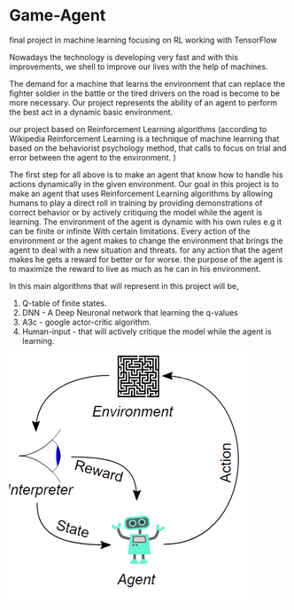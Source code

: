 # Game-Agent
final project in machine learning focusing on RL working with TensorFlow



Nowadays the technology is developing very fast and with this improvements, we shell to improve our lives with the help of machines.

 The demand for a machine that learns the environment that can replace the fighter soldier in the battle or the tired drivers on the road is become to be more necessary. 
Our project represents the ability of an agent to perform the best act in a dynamic basic environment.

our project based on  Reinforcement Learning algorithms (according to Wikipedia Reinforcement Learning is a technique of machine learning that based on the behaviorist psychology method, that calls to focus on trial and error between the agent to the environment. ) 

 The first step for all above is to make an agent that know how to handle his actions dynamically in the given environment.
 Our goal in this project is to make an agent that uses Reinforcement Learning algorithms by allowing humans to play a direct roll in training by providing demonstrations of correct behavior or by actively critiquing the model while the agent is learning.  The environment of the agent is dynamic with his own rules e.g it can be finite or infinite With certain limitations. Every action of the environment or the agent makes to change the environment that brings the agent to deal with a new situation and threats. for any action that the agent makes he gets a reward for better or for worse. the purpose of the agent is to maximize the reward to live as much as he can in his environment.

In this main algorithms that will represent in this project will be,

1. Q-table of finite states.
2. DNN - A Deep Neuronal network that learning the q-values
3. A3c - google actor-critic algorithm.
4. Human-input - that will actively critique the model while the agent is learning.

![alt text](https://github.com/ezri77/Game-Agent/blob/master/reinforcementLearning.png)
